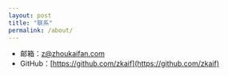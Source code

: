 ```yaml
---
layout: post
title: "联系"
permalink: /about/
---
```


+ 邮箱：[z@zhoukaifan.com](mailto:z@zhoukaifan.com)
+ GitHub：[https://github.com/zkaif](https://github.com/zkaif)
